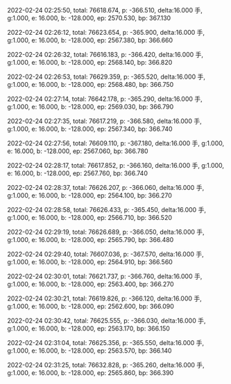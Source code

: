 2022-02-24 02:25:50, total: 76618.674, p: -366.510, delta:16.000 手, g:1.000, e: 16.000, b: -128.000, ep: 2570.530, bp: 367.130

2022-02-24 02:26:12, total: 76623.654, p: -365.900, delta:16.000 手, g:1.000, e: 16.000, b: -128.000, ep: 2567.380, bp: 366.660

2022-02-24 02:26:32, total: 76616.183, p: -366.420, delta:16.000 手, g:1.000, e: 16.000, b: -128.000, ep: 2568.140, bp: 366.820

2022-02-24 02:26:53, total: 76629.359, p: -365.520, delta:16.000 手, g:1.000, e: 16.000, b: -128.000, ep: 2568.480, bp: 366.750

2022-02-24 02:27:14, total: 76642.178, p: -365.290, delta:16.000 手, g:1.000, e: 16.000, b: -128.000, ep: 2569.030, bp: 366.790

2022-02-24 02:27:35, total: 76617.219, p: -366.580, delta:16.000 手, g:1.000, e: 16.000, b: -128.000, ep: 2567.340, bp: 366.740

2022-02-24 02:27:56, total: 76609.110, p: -367.180, delta:16.000 手, g:1.000, e: 16.000, b: -128.000, ep: 2567.060, bp: 366.780

2022-02-24 02:28:17, total: 76617.852, p: -366.160, delta:16.000 手, g:1.000, e: 16.000, b: -128.000, ep: 2567.760, bp: 366.740

2022-02-24 02:28:37, total: 76626.207, p: -366.060, delta:16.000 手, g:1.000, e: 16.000, b: -128.000, ep: 2564.100, bp: 366.270

2022-02-24 02:28:58, total: 76626.433, p: -365.450, delta:16.000 手, g:1.000, e: 16.000, b: -128.000, ep: 2566.710, bp: 366.520

2022-02-24 02:29:19, total: 76626.689, p: -366.050, delta:16.000 手, g:1.000, e: 16.000, b: -128.000, ep: 2565.790, bp: 366.480

2022-02-24 02:29:40, total: 76607.036, p: -367.570, delta:16.000 手, g:1.000, e: 16.000, b: -128.000, ep: 2564.910, bp: 366.560

2022-02-24 02:30:01, total: 76621.737, p: -366.760, delta:16.000 手, g:1.000, e: 16.000, b: -128.000, ep: 2563.400, bp: 366.270

2022-02-24 02:30:21, total: 76619.826, p: -366.120, delta:16.000 手, g:1.000, e: 16.000, b: -128.000, ep: 2562.600, bp: 366.090

2022-02-24 02:30:42, total: 76625.555, p: -366.030, delta:16.000 手, g:1.000, e: 16.000, b: -128.000, ep: 2563.170, bp: 366.150

2022-02-24 02:31:04, total: 76625.356, p: -365.550, delta:16.000 手, g:1.000, e: 16.000, b: -128.000, ep: 2563.570, bp: 366.140

2022-02-24 02:31:25, total: 76632.828, p: -365.260, delta:16.000 手, g:1.000, e: 16.000, b: -128.000, ep: 2565.860, bp: 366.390